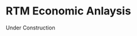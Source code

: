 # RTM Economic Anlaysis

Under Construction

<!-- Links -->
[2011 Trip Diary and Screenline Survey]: https://www.translink.ca/Plans-and-Projects/Transportation-Surveys.aspx
[BC Provincial Digital Road Atlas]: https://www2.gov.bc.ca/gov/content/data/geographic-data-services/topographic-data/roads
[Contributing]: about/contributing